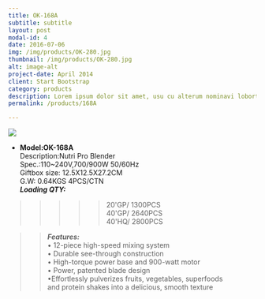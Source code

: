 ```yaml
---
title: OK-168A
subtitle: subtitle
layout: post
modal-id: 4
date: 2016-07-06
img: /img/products/OK-280.jpg
thumbnail: /img/products/OK-280.jpg
alt: image-alt
project-date: April 2014
client: Start Bootstrap
category: products
description: Lorem ipsum dolor sit amet, usu cu alterum nominavi lobortis. At duo novum diceret. Tantas apeirian vix et, usu sanctus postulant inciderint ut, populo diceret necessitatibus in vim. Cu eum dicam feugiat noluisse.
permalink: /products/168A

---
```

![](http://i.imgur.com/fb9o4jy.jpg)            

- **Model:OK-168A**    
   Description:Nutri Pro Blender  
Spec.:110~240V,700/900W 50/60Hz  
Giftbox size: 12.5X12.5X27.2CM    
G.W: 0.64KGS   4PCS/CTN   
**_Loading QTY:_**   
>>>>>20'GP/  1300PCS   
       40'GP/  2640PCS  
       40'HQ/  2800PCS    

  >> **_Features:_**   
• 12-piece high-speed mixing system   
• Durable see-through construction       
• High-torque power base and 900-watt motor   
• Power, patented blade design  
•Effortlessly pulverizes fruits, vegetables, superfoods  
  and protein shakes into a delicious, smooth texture
